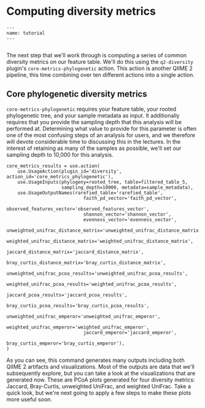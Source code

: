 # Computing diversity metrics

```{usage-scope}
---
name: tutorial
---
```

```{usage-selector}
```

The next step that we'll work through is computing a series of common diversity
metrics on our feature table. We'll do this using the `q2-diversity` plugin's 
`core-metrics-phylogenetic` action. This action is another QIIME 2 pipeline, 
this time combining over ten different actions into a single action. 

## Core phylogenetic diversity metrics

`core-metrics-phylogenetic` requires your feature table, your rooted
phylogenetic tree, and your sample metadata as input. It additionally requires
that you provide the sampling depth that this analysis will be performed at. 
Determining what value to provide for this parameter is often one of the most
confusing steps of an analysis for users, and we therefore will devote 
considerable time to discussing this in the lectures. In the interest of 
retaining as many of the samples as possible, we'll set our sampling depth to
10,000 for this analysis. 

```{usage}
core_metrics_results = use.action(
    use.UsageAction(plugin_id='diversity', action_id='core_metrics_phylogenetic'),
    use.UsageInputs(phylogeny=rooted_tree, table=filtered_table_5,
                    sampling_depth=10000, metadata=sample_metadata),
    use.UsageOutputNames(rarefied_table='rarefied_table',
                            faith_pd_vector='faith_pd_vector',
                            observed_features_vector='observed_features_vector',
                            shannon_vector='shannon_vector',
                            evenness_vector='evenness_vector',
                            unweighted_unifrac_distance_matrix='unweighted_unifrac_distance_matrix',
                            weighted_unifrac_distance_matrix='weighted_unifrac_distance_matrix',
                            jaccard_distance_matrix='jaccard_distance_matrix',
                            bray_curtis_distance_matrix='bray_curtis_distance_matrix',
                            unweighted_unifrac_pcoa_results='unweighted_unifrac_pcoa_results',
                            weighted_unifrac_pcoa_results='weighted_unifrac_pcoa_results',
                            jaccard_pcoa_results='jaccard_pcoa_results',
                            bray_curtis_pcoa_results='bray_curtis_pcoa_results',
                            unweighted_unifrac_emperor='unweighted_unifrac_emperor',
                            weighted_unifrac_emperor='weighted_unifrac_emperor',
                            jaccard_emperor='jaccard_emperor',
                            bray_curtis_emperor='bray_curtis_emperor'),
)
```

As you can see, this command generates many outputs including both QIIME 2 
artifacts and visualizations. Most of the outputs are data that we'll 
subsequently explore, but you can take a look at the visualizations that are 
generated now. These are PCoA plots generated for four diversity metrics: 
Jaccard, Bray-Curtis, unweighted UniFrac, and weighted UniFrac. Take a quick 
look, but we're next going to apply a few steps to make these plots more 
useful soon. 
